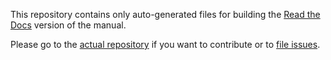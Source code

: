 This repository contains only auto-generated files for building the
[Read the Docs](https://actor-framework.readthedocs.io) version of the manual.

Please go to the [actual repository](https://github.com/actor-framework/manual)
if you want to contribute or to
[file issues](https://github.com/actor-framework/manual/issues/new).
